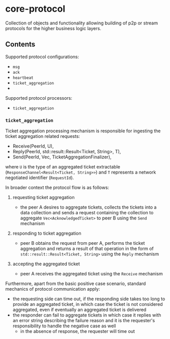 # core-protocol

Collection of objects and functionality allowing building of p2p or stream protocols for the higher business logic layers.

## Contents
Supported protocol configurations:
* `msg`
* `ack`
* `heartbeat`
* `ticket_aggregation`
* 
Supported protocol processors:
* `ticket_aggregation`

### `ticket_aggregation`
Ticket aggregation processing mechanism is responsible for ingesting the ticket aggregation related requests:
* Receive(PeerId, U),
* Reply(PeerId, std::result::Result<Ticket, String>, T),
* Send(PeerId, Vec<AcknowledgedTicket>, TicketAggregationFinalizer),

where `U` is the type of an aggregated ticket extractable (`ResponseChannel<Result<Ticket, String>>`) and `T` represents a network negotiated identifier (`RequestId`).

In broader context the protocol flow is as follows:
1. requesting ticket aggregation
   - the peer A desires to aggregate tickets, collects the tickets into a data collection and sends a request containing the collection to aggregate `Vec<AcknowledgedTicket>` to peer B using the `Send` mechanism

2. responding to ticket aggregation
   - peer B obtains the request from peer A, performs the ticket aggregation and returns a result of that operation in the form of `std::result::Result<Ticket, String>` using the `Reply` mechanism

3. accepting the aggregated ticket
   - peer A receives the aggregated ticket using the `Receive` mechanism

Furthermore, apart from the basic positive case scenario, standard mechanics of protocol communication apply:
- the requesting side can time out, if the responding side takes too long to provide an aggregated ticket, in which case the ticket is not considered aggregated, even if eventually an aggregated ticket is delivered
- the responder can fail to aggregate tickets in which case it replies with an error string describing the failure reason and it is the requester's responsibility to handle the negative case as well
  - in the absence of response, the requester will time out